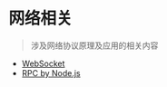 # 网络相关

> 涉及网络协议原理及应用的相关内容

* [WebSocket](/net/websocket/README.md)
* [RPC by Node.js](/net/node_rpc/README.md)
